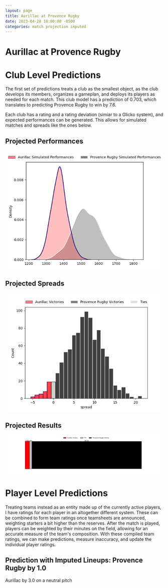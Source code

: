 ```yaml
---  
layout: page  
title: Aurillac at Provence Rugby  
date: 2023-04-28 18:00:00 -0500  
categories: match projection imputed  
---
```

# Aurillac at Provence Rugby

# Club Level Predictions


The first set of predictions treats a club as the smallest object, as the club develops its members, organizes a gameplan, and deploys its players as needed for each match. This club model has a prediction of 0.703, which translates to predicting Provence Rugby to win by 7.6.

Each club has a rating and a rating deviation (simiar to a Glicko system), and expected performances can be generated. This allows for simulated matches and spreads like the ones below.
## Projected Performances


![Projected Performances](plots/performances_2023-04-28-ProvenceRugby-Aurillac.png)
## Projected Spreads


![Projected Spreads](plots/spreads_2023-04-28-ProvenceRugby-Aurillac.png)
## Projected Results


![Projected Results](plots/resultbar_2023-04-28-ProvenceRugby-Aurillac.png)
# Player Level Predictions


Treating teams instead as an entity made up of the currently active players, I have ratings for each player in an altogether different system. These can be combined to form team ratings once teamsheets are announced, weighting starters a bit higher than the reserves. After the match is played, players can be weighted by their minutes on the field, allowing for an accurate measure of the team's composition. With these compiled team ratings, we can make predictions, measure inaccuracy, and update the individual player ratings.
## Prediction with Imputed Lineups: Provence Rugby by 1.0


Aurillac by 3.0 on a neutral pitch

